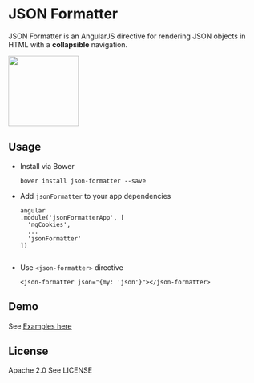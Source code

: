 # JSON Formatter
JSON Formatter is an AngularJS directive for rendering JSON objects in HTML with a **collapsible** navigation.

<img src="https://raw.githubusercontent.com/mohsen1/json-formatter/gh-pages/app/images/screenshot.png" style="width: 140px;">

## Usage

* Install via Bower
  ```
  bower install json-formatter --save
  ```
* Add `jsonFormatter` to your app dependencies
  ```
  angular
  .module('jsonFormatterApp', [
    'ngCookies',
    ...
    'jsonFormatter'
  ])
    
  ```
* Use `<json-formatter>` directive
  ```
  <json-formatter json="{my: 'json'}"></json-formatter>
  ```

## Demo
See [Examples here]() 


## License

Apache 2.0
See LICENSE 
